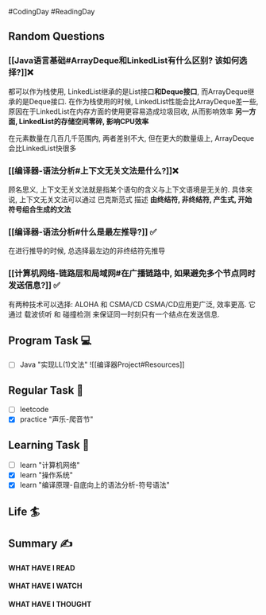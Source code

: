 #CodingDay #ReadingDay 
## Random Questions
### [[Java语言基础#ArrayDeque和LinkedList有什么区别? 该如何选择?]]❌
都可以作为栈使用, LinkedList继承的是List接口**和Deque接口**, 而ArrayDeque继承的是Deque接口.
在作为栈使用的时候, LinkedList性能会比ArrayDeque差一些, 原因在于LinkedList在内存方面的使用更容易造成垃圾回收, 从而影响效率
**另一方面, LinkedList的存储空间零碎, 影响CPU效率**

在元素数量在几百几千范围内, 两者差别不大, 但在更大的数量级上, ArrayDeque会比LinkedList快很多

### [[编译器-语法分析#上下文无关文法是什么?]]❌
顾名思义, 上下文无关文法就是指某个语句的含义与上下文语境是无关的.
具体来说, 上下文无关文法可以通过 巴克斯范式 描述
**由终结符, 非终结符, 产生式, 开始符号组合生成的文法**

### [[编译器-语法分析#什么是最左推导?]] ✅
在进行推导的时候, 总选择最左边的非终结符先推导

### [[计算机网络-链路层和局域网#在广播链路中, 如果避免多个节点同时发送信息?]] ✅
有两种技术可以选择: ALOHA 和 CSMA/CD
CSMA/CD应用更广泛, 效率更高. 它通过 载波侦听 和 碰撞检测 来保证同一时刻只有一个结点在发送信息.



## Program Task  💻
- [ ] Java "实现LL(1)文法"
	![[编译器Project#Resources]]
## Regular Task  🤡
- [ ] leetcode
- [x] practice "声乐-爬音节"
## Learning Task 🎯
- [ ] learn "计算机网络"
- [x] learn "操作系统"
- [x] learn "编译原理-自底向上的语法分析-符号语法"
## Life 🏄

## Summary ✍
####  WHAT HAVE I READ

#### WHAT HAVE I WATCH

#### WHAT HAVE I THOUGHT

